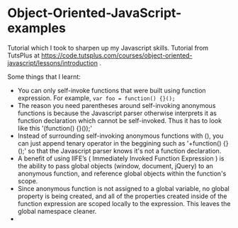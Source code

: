 Object-Oriented-JavaScript-examples
===================================

Tutorial which I took to sharpen up my Javascript skills.
Tutorial from TutsPlus at https://code.tutsplus.com/courses/object-oriented-javascript/lessons/introduction .

Some things that I learnt:
 - You can only self-invoke functions that were built using function expression. For example,
 `var foo = function() {}();`
 - The reason you need parentheses around self-invoking anonymous functions is because the Javascript parser otherwise interprets it as function declaration which cannot be self-invoked. Thus it has to look like this '(function() {}());'
 - Instead of surrounding self-invoking anonymous functions with (), you can just append tenary operator in the beggining such as '+function() {}();' so that the Javascript parser knows it's not a function declaration.
 - A benefit of using IIFE’s ( Immediately Invoked Function Expression ) is the ability to pass global objects (window, document, jQuery) to an anonymous function, and reference global objects within the function's scope.
 - Since anonymous function is not assigned to a global variable, no global property is being created, and all of the properties created inside of the function expression are scoped locally to the expression. This leaves the global namespace cleaner.
 - 
